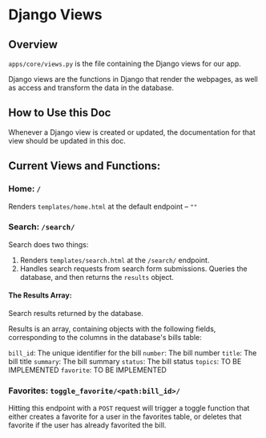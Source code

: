# Django Views

## Overview
`apps/core/views.py` is the file containing the Django views for our app.

Django views are the functions in Django that render the webpages, as well as access and transform the data in the database.

## How to Use this Doc
Whenever a Django view is created or updated, the documentation for that view should be updated in this doc. 

## Current Views and Functions:

### Home: `/`
Renders `templates/home.html` at the default endpoint – `""`

### Search: `/search/`
Search does two things:

1. Renders `templates/search.html` at the `/search/` endpoint.
2. Handles search requests from search form submissions. Queries the database, and then returns the `results` object.

#### The Results Array:
Search results returned by the database. 

Results is an array, containing objects with the following fields, corresponding to the columns in the database's bills table:

`bill_id`: The unique identifier for the bill
`number`: The bill number
`title`: The bill title
`summary`: The bill summary
`status`: The bill status
`topics`: TO BE IMPLEMENTED
`favorite`: TO BE IMPLEMENTED

### Favorites: `toggle_favorite/<path:bill_id>/`
Hitting this endpoint with a `POST` request will trigger a toggle function that either creates a favorite for a user in the favorites table, or deletes that favorite if the user has already favorited the bill.
